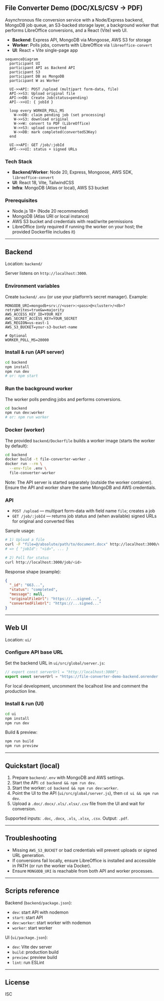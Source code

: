 ## File Converter Demo (DOC/XLS/CSV → PDF)

Asynchronous file conversion service with a Node/Express backend, MongoDB job queue, an S3-backed storage layer, a background worker that performs LibreOffice conversions, and a React (Vite) web UI.

- **Backend**: Express API, MongoDB via Mongoose, AWS S3 for storage
- **Worker**: Polls jobs, converts with LibreOffice via `libreoffice-convert`
- **UI**: React + Vite single-page app

```mermaid
sequenceDiagram
  participant UI
  participant API as Backend API
  participant S3
  participant DB as MongoDB
  participant W as Worker

  UI->>API: POST /upload (multipart form-data, file)
  API->>S3: Upload original file
  API->>DB: Create Job(status=pending)
  API-->>UI: { jobId }

  loop every WORKER_POLL_MS
    W->>DB: claim pending job (set processing)
    W->>S3: download original
    W->>W: convert to PDF (LibreOffice)
    W->>S3: upload converted
    W->>DB: mark completed(convertedS3Key)
  end

  UI->>API: GET /job/:jobId
  API-->>UI: status + signed URLs
```

### Tech Stack
- **Backend/Worker**: Node 20, Express, Mongoose, AWS SDK, `libreoffice-convert`
- **UI**: React 18, Vite, TailwindCSS
- **Infra**: MongoDB (Atlas or local), AWS S3 bucket

### Prerequisites
- Node.js 18+ (Node 20 recommended)
- MongoDB (Atlas URI or local instance)
- AWS S3 bucket and credentials with read/write permissions
- LibreOffice (only required if running the worker on your host; the provided Dockerfile includes it)

---

## Backend
Location: `backend/`

Server listens on `http://localhost:3000`.

### Environment variables
Create `backend/.env` (or use your platform’s secret manager). Example:

```env
MONGODB_URI=mongodb+srv://<user>:<pass>@<cluster>/<db>?retryWrites=true&w=majority
AWS_ACCESS_KEY_ID=YOUR_KEY
AWS_SECRET_ACCESS_KEY=YOUR_SECRET
AWS_REGION=us-east-1
AWS_S3_BUCKET=your-s3-bucket-name

# Optional
WORKER_POLL_MS=20000
```

### Install & run (API server)
```bash
cd backend
npm install
npm run dev
# or: npm start
```

### Run the background worker
The worker polls pending jobs and performs conversions.

```bash
cd backend
npm run dev:worker
# or: npm run worker
```

### Docker (worker)
The provided `backend/Dockerfile` builds a worker image (starts the worker by default):

```bash
cd backend
docker build -t file-converter-worker .
docker run --rm \
  --env-file .env \
  file-converter-worker
```

Note: The API server is started separately (outside the worker container). Ensure the API and worker share the same MongoDB and AWS credentials.

### API
- `POST /upload` — multipart form-data with field name `file`; creates a job
- `GET /job/:jobId` — returns job status and (when available) signed URLs for original and converted files

Sample usage:
```bash
# 1) Upload a file
curl -F "file=@/absolute/path/to/document.docx" http://localhost:3000/upload
# => { "jobId": "<id>", ... }

# 2) Poll for status
curl http://localhost:3000/job/<id>
```

Response shape (example):
```json
{
  "_id": "663...",
  "status": "completed",
  "message": null,
  "originalFileUrl": "https://...signed...",
  "convertedFileUrl": "https://...signed..."
}
```

---

## Web UI
Location: `ui/`

### Configure API base URL
Set the backend URL in `ui/src/global/server.js`:

```js
// export const serverUrl = "http://localhost:3000";
export const serverUrl = "https://file-converter-demo-backend.onrender.com";
```

For local development, uncomment the localhost line and comment the production line.

### Install & run (UI)
```bash
cd ui
npm install
npm run dev
```

Build & preview:
```bash
npm run build
npm run preview
```

---

## Quickstart (local)
1) Prepare `backend/.env` with MongoDB and AWS settings.
2) Start the API: `cd backend && npm run dev`.
3) Start the worker: `cd backend && npm run dev:worker`.
4) Point the UI to the API (`ui/src/global/server.js`), then `cd ui && npm run dev`.
5) Upload a `.doc/.docx/.xls/.xlsx/.csv` file from the UI and wait for conversion.

Supported inputs: `.doc`, `.docx`, `.xls`, `.xlsx`, `.csv`. Output: `.pdf`.

---

## Troubleshooting
- Missing `AWS_S3_BUCKET` or bad credentials will prevent uploads or signed URL generation.
- If conversions fail locally, ensure LibreOffice is installed and accessible in PATH (or run the worker via Docker).
- Ensure `MONGODB_URI` is reachable from both API and worker processes.

---

## Scripts reference
Backend (`backend/package.json`):
- `dev`: start API with nodemon
- `start`: start API
- `dev:worker`: start worker with nodemon
- `worker`: start worker

UI (`ui/package.json`):
- `dev`: Vite dev server
- `build`: production build
- `preview`: preview build
- `lint`: run ESLint

---

## License
ISC


